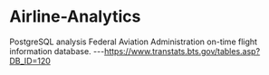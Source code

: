 # Airline-Analytics
PostgreSQL analysis
Federal Aviation Administration on-time flight information database.
---https://www.transtats.bts.gov/tables.asp?DB_ID=120
